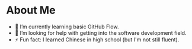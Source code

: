 # About Me

- 🌱 I’m currently learning basic GitHub Flow.
- 🤔 I’m looking for help with getting into the software development field.
- ⚡ Fun fact: I learned Chinese in high school (but I'm not still fluent).
